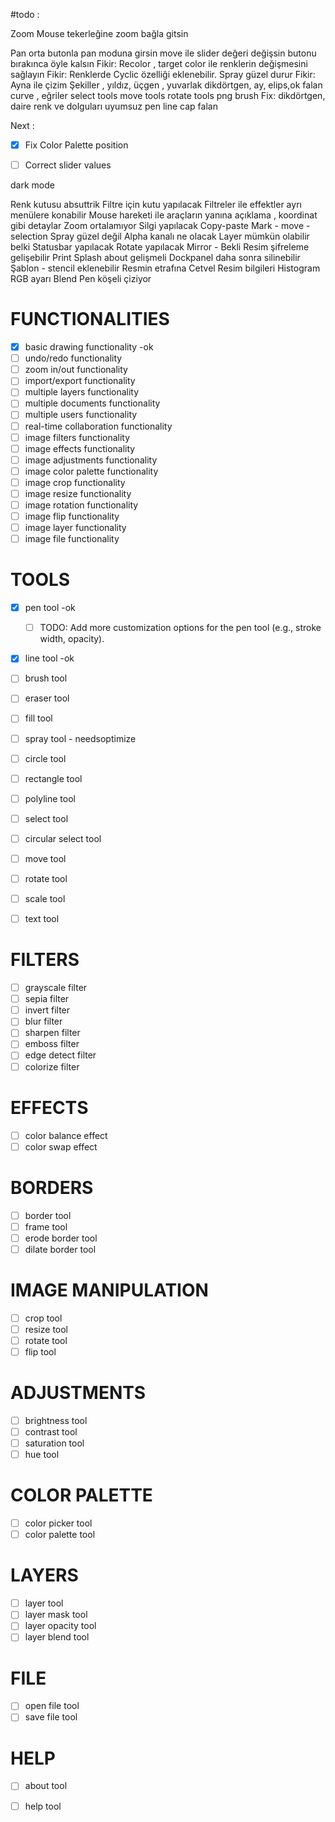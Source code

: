 
#todo : 

Zoom 
  Mouse tekerleğine zoom bağla gitsin

Pan
  orta butonla pan moduna girsin
  move ile slider değeri değişsin
  butonu bırakınca öyle kalsın
Fikir: Recolor , target color ile renklerin değişmesini sağlayın
Fikir: Renklerde Cyclic özelliği eklenebilir. Spray güzel durur
Fikir: Ayna ile çizim
Şekiller , yıldız, üçgen , yuvarlak  dikdörtgen, ay, elips,ok falan
curve , eğriler
select tools
move tools
rotate tools
png brush
Fix:
  dikdörtgen, daire renk ve dolguları uyumsuz
  pen line cap falan


Next : 
- [X] Fix Color Palette position
- [ ] Correct slider values


dark mode

Renk kutusu absuttrik
Filtre için kutu yapılacak
Filtreler ile effektler ayrı menülere konabilir
Mouse hareketi ile araçların yanına açıklama , koordinat gibi detaylar
Zoom ortalamıyor
Silgi yapılacak
Copy-paste
Mark - move - selection
Spray güzel değil
Alpha kanalı ne olacak
Layer mümkün olabilir belki
Statusbar yapılacak
Rotate yapılacak
Mirror - Bekli
Resim şifreleme gelişebilir
Print
Splash about gelişmeli
Dockpanel daha sonra silinebilir
Şablon - stencil eklenebilir
Resmin etrafına Cetvel 
Resim bilgileri
Histogram
RGB ayarı
Blend
Pen köşeli çiziyor



# FUNCTIONALITIES
- [x] basic drawing functionality -ok
- [ ] undo/redo functionality 
- [ ] zoom in/out functionality
- [ ] import/export functionality
- [ ] multiple layers functionality
- [ ] multiple documents functionality
- [ ] multiple users functionality
- [ ] real-time collaboration functionality
- [ ] image filters functionality
- [ ] image effects functionality
- [ ] image adjustments functionality
- [ ] image color palette functionality
- [ ] image crop functionality
- [ ] image resize functionality
- [ ] image rotation functionality
- [ ] image flip functionality
- [ ] image layer functionality
- [ ] image file functionality

# TOOLS
- [x] pen tool -ok  
  - [ ] TODO: Add more customization options for the pen tool (e.g., stroke width, opacity).

- [x] line tool -ok
- [ ] brush tool
- [ ] eraser tool
- [ ] fill tool
- [ ] spray tool - needsoptimize
- [ ] circle tool
- [ ] rectangle tool
- [ ] polyline tool
- [ ] select tool
- [ ] circular select tool
- [ ] move tool
- [ ] rotate tool
- [ ] scale tool
- [ ] text tool


# FILTERS
- [ ] grayscale filter
- [ ] sepia filter
- [ ] invert filter
- [ ] blur filter
- [ ] sharpen filter
- [ ] emboss filter
- [ ] edge detect filter
- [ ] colorize filter

# EFFECTS
- [ ] color balance effect
- [ ] color swap effect

# BORDERS
- [ ] border tool
- [ ] frame tool
- [ ] erode border tool
- [ ] dilate border tool

# IMAGE MANIPULATION
- [ ] crop tool
- [ ] resize tool
- [ ] rotate tool
- [ ] flip tool

# ADJUSTMENTS
- [ ] brightness tool
- [ ] contrast tool
- [ ] saturation tool
- [ ] hue tool

# COLOR PALETTE
- [ ] color picker tool
- [ ] color palette tool

# LAYERS
- [ ] layer tool
- [ ] layer mask tool
- [ ] layer opacity tool
- [ ] layer blend tool

# FILE
- [ ] open file tool
- [ ] save file tool

# HELP
- [ ] about tool
- [ ] help tool


